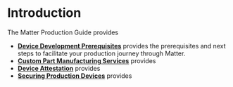 # Introduction

The Matter Production Guide provides 

- [**Device Development Prerequisites**](/matter/<docspace-docleaf-version>/matter-device-dev-prereqs) provides the prerequisites and next steps to facilitate your production journey through Matter.
- [**Custom Part Manufacturing Services**](/matter/<docspace-docleaf-version>/matter-using-cpms) provides
- [**Device Attestation**](/matter/<docspace-docleaf-version>/matter-device-attestation) provides
- [**Securing Production Devices**](/matter/<docspace-docleaf-version>/matter-securing-prod-devices) provides
